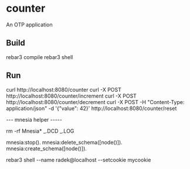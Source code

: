 # counter

An OTP application

## Build

rebar3 compile
rebar3 shell

## Run

curl http://localhost:8080/counter
curl -X POST http://localhost:8080/counter/increment
curl -X POST http://localhost:8080/counter/decrement
curl -X POST -H "Content-Type: application/json" -d '{"value": 42}' http://localhost:8080/counter/reset



--- mnesia helper -----

rm -rf Mnesia* _.DCD _.LOG

mnesia:stop().
mnesia:delete_schema([node()]).
mnesia:create_schema([node()]).

rebar3 shell --name radek@localhost --setcookie mycookie
